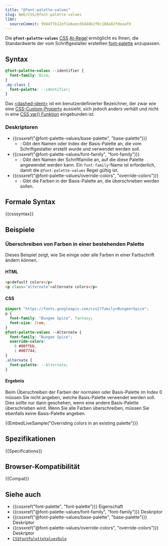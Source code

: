 ```yaml
---
title: "@font-palette-values"
slug: Web/CSS/@font-palette-values
l10n:
  sourceCommit: 9944f7b12ef1a6aecd54d4b2f0c188a82fdeaaf0
---
```


Die **`@font-palette-values`** [CSS](/de/docs/Web/CSS) [At-Regel](/de/docs/Web/CSS/CSS_syntax/At-rule) ermöglicht es Ihnen, die Standardwerte der vom Schriftgestalter erstellten [font-palette](/de/docs/Web/CSS/font-palette) anzupassen.

## Syntax

```css
@font-palette-values --identifier {
  font-family: Bixa;
}
.my-class {
  font-palette: --identifier;
}
```

Das [&lt;dashed-ident&gt;](/de/docs/Web/CSS/dashed-ident) ist ein benutzerdefinierter Bezeichner, der zwar wie eine [CSS-Custom-Property](/de/docs/Web/CSS/CSS_cascading_variables/Using_CSS_custom_properties) aussieht, sich jedoch anders verhält und nicht in eine [CSS var() Funktion](/de/docs/Web/CSS/var) eingebunden ist.

### Deskriptoren

- {{cssxref("@font-palette-values/base-palette", "base-palette")}}
  - : Gibt den Namen oder Index der Basis-Palette an, die vom Schriftgestalter erstellt wurde und verwendet werden soll.
- {{cssxref("@font-palette-values/font-family", "font-family")}}
  - : Gibt den Namen der Schriftfamilie an, auf die diese Palette angewendet werden kann. Ein `font-family`-Name ist erforderlich, damit die `@font-palette-values` Regel gültig ist.
- {{cssxref("@font-palette-values/override-colors", "override-colors")}}
  - : Gibt die Farben in der Basis-Palette an, die überschrieben werden sollen.

## Formale Syntax

{{csssyntax}}

## Beispiele

### Überschreiben von Farben in einer bestehenden Palette

Dieses Beispiel zeigt, wie Sie einige oder alle Farben in einer Farbschrift ändern können.

#### HTML

```html
<p>default colors</p>
<p class="alternate">alternate colors</p>
```

#### CSS

```css
@import "https://fonts.googleapis.com/css2?family=Bungee+Spice";
p {
  font-family: "Bungee Spice", fantasy;
  font-size: 2rem;
}
@font-palette-values --Alternate {
  font-family: "Bungee Spice";
  override-colors:
    0 #00ffbb,
    1 #007744;
}
.alternate {
  font-palette: --Alternate;
}
```

#### Ergebnis

Beim Überschreiben der Farben der normalen oder Basis-Palette im Index 0 müssen Sie nicht angeben, welche Basis-Palette verwendet werden soll. Dies sollte nur dann geschehen, wenn eine andere Basis-Palette überschrieben wird. Wenn Sie alle Farben überschreiben, müssen Sie ebenfalls keine Basis-Palette angeben.

{{EmbedLiveSample("Overriding colors in an existing palette")}}

## Spezifikationen

{{Specifications}}

## Browser-Kompatibilität

{{Compat}}

## Siehe auch

- {{cssxref("font-palette", "font-palette")}} Eigenschaft
- {{cssxref("@font-palette-values/font-family", "font-family")}} Deskriptor
- {{cssxref("@font-palette-values/base-palette", "base-palette")}} Deskriptor
- {{cssxref("@font-palette-values/override-colors", "override-colors")}} Deskriptor
- [`CSSFontPaletteValuesRule`](/de/docs/Web/API/CSSFontPaletteValuesRule)
